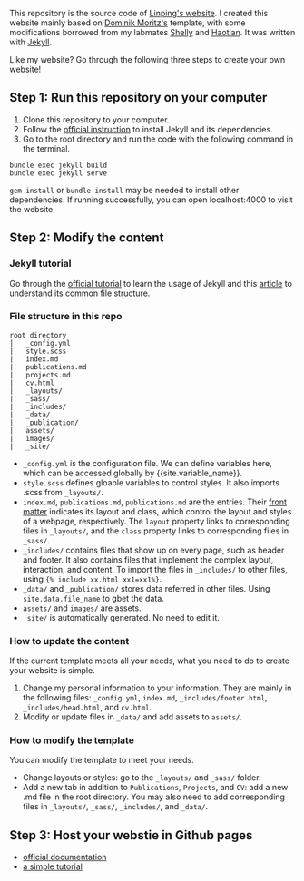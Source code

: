 
This repository is the source code of [Linping's website](https://yuanlinping.top).
I created this website mainly based on [Dominik Moritz's](https://github.com/domoritz/domoritz.github.io) template, with some modifications borrowed from my labmates [Shelly](https://shellywhen.github.io/) and [Haotian](https://haotian-li.com/). It was written with [Jekyll](https://jekyllrb.com/). 

Like my website? Go through the following three steps to create your own website!

## Step 1: Run this repository on your computer
1. Clone this repository to your computer.
2. Follow the [official instruction](https://jekyllrb.com/docs/installation/) to install Jekyll and its dependencies.
3. Go to the root directory and run the code with the following command in the terminal.
  ```
  bundle exec jekyll build
  bundle exec jekyll serve
  ```
`gem install` or `bundle install` may be needed to install other dependencies.
If running successfully, you can open localhost:4000 to visit the website.

## Step 2: Modify the content
### Jekyll tutorial
Go through the [official tutorial](https://jekyllrb.com/docs/step-by-step/01-setup/) to learn the usage of Jekyll and this [article](https://www.taniarascia.com/make-a-static-website-with-jekyll/) to understand its common file structure.

### File structure in this repo
```
root directory
|   _config.yml
|   style.scss
|   index.md
|   publications.md
|   projects.md
|   cv.html
|   _layouts/
|   _sass/
|   _includes/
|   _data/
|   _publication/
|   assets/
|   images/
|   _site/
```
- `_config.yml` is the configuration file. We can define variables here, which can be accessed globally by {{site.variable_name}}.
- `style.scss` defines gloable variables to control styles. It also imports .scss from `_layouts/`. 
- `index.md`, `publications.md`, `publications.md` are the entries.
Their [front matter](https://jekyllrb.com/docs/front-matter/) indicates its layout and class, which control the layout and styles of a webpage, respectively. The `layout` property links to corresponding files in `_layouts/`, and the `class` property links to corresponding files in `_sass/`.
- `_includes/` contains files that show up on every page, such as header and footer. It also contains files that implement the complex layout, interaction, and content. To import the files in `_includes/` to other files, using `{% include xx.html xx1=xx1%}`.
- `_data/` and  `_publication/` stores data referred in other files. Using `site.data.file_name` to gbet the data.
- `assets/`  and `images/` are assets.
- `_site/` is automatically generated. No need to edit it.

### How to update the content 
If the current template meets all your needs, what you need to do to create your website is simple.
1. Change my personal information to your information. They are mainly in the following files: `_config.yml`, `index.md`, `_includes/footer.html`, `_includes/head.html`, and `cv.html`.
2. Modify or update files in `_data/` and add assets to `assets/`.

### How to modify the template
You can modify the template to meet your needs.
- Change layouts or styles: go to the `_layouts/` and `_sass/` folder.
- Add a new tab in addition to `Publications`, `Projects`, and `CV`: add a new .md file in the root directory. You may also need to add corresponding files in `_layouts/`, `_sass/`, `_includes/`, and `_data/`.


## Step 3: Host your webstie in Github pages
- [official documentation](https://docs.github.com/en/pages/setting-up-a-github-pages-site-with-jekyll)
- [a simple tutorial](https://idratherbewriting.com/documentation-theme-jekyll/mydoc_publishing_github_pages.html)